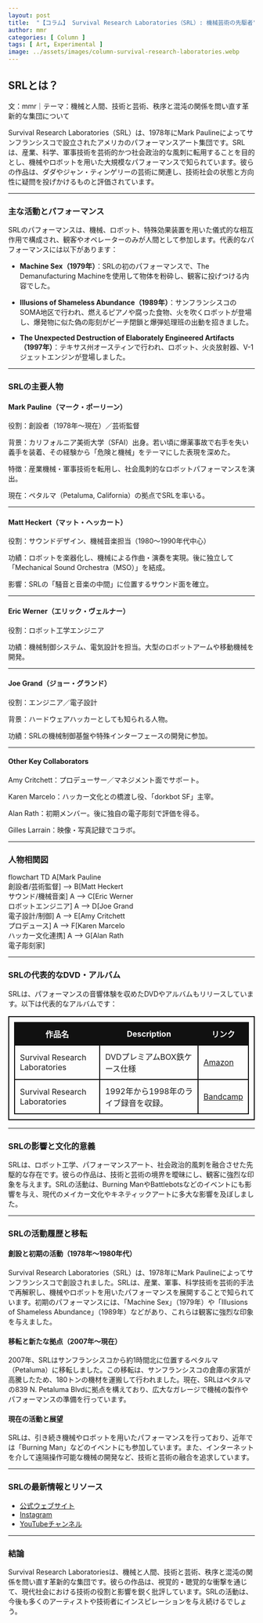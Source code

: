 ```yaml
---
layout: post
title:  "【コラム】 Survival Research Laboratories（SRL）: 機械芸術の先駆者"
author: mmr
categories: [ Column ]
tags: [ Art, Experimental ]
image: ../assets/images/column-survival-research-laboratories.webp
---
```


## SRLとは？

文：mmr｜テーマ：機械と人間、技術と芸術、秩序と混沌の関係を問い直す革新的な集団について


Survival Research Laboratories（SRL）は、1978年にMark Paulineによってサンフランシスコで設立されたアメリカのパフォーマンスアート集団です。SRLは、産業、科学、軍事技術を芸術的かつ社会政治的な風刺に転用することを目的とし、機械やロボットを用いた大規模なパフォーマンスで知られています。彼らの作品は、ダダやジャン・ティンゲリーの芸術に関連し、技術社会の状態と方向性に疑問を投げかけるものと評価されています。

---



<style type="text/css">
table, td, th {
border: 2px #111 solid;
width: auto;
padding: 10px; 
}
th {
background-color: #111;
color: #fff;
}
</style>


### 主な活動とパフォーマンス

SRLのパフォーマンスは、機械、ロボット、特殊効果装置を用いた儀式的な相互作用で構成され、観客やオペレーターのみが人間として参加します。代表的なパフォーマンスには以下があります：

- **Machine Sex（1979年）**：SRLの初のパフォーマンスで、The Demanufacturing Machineを使用して物体を粉砕し、観客に投げつける内容でした。

- **Illusions of Shameless Abundance（1989年）**：サンフランシスコのSOMA地区で行われ、燃えるピアノや腐った食物、火を吹くロボットが登場し、爆発物に似た偽の彫刻がビーチ閉鎖と爆弾処理班の出動を招きました。

- **The Unexpected Destruction of Elaborately Engineered Artifacts（1997年）**：テキサス州オースティンで行われ、ロボット、火炎放射器、V-1ジェットエンジンが登場しました。

---

### SRLの主要人物


#### Mark Pauline（マーク・ポーリーン）

役割：創設者（1978年〜現在）／芸術監督

背景：カリフォルニア美術大学（SFAI）出身。若い頃に爆薬事故で右手を失い義手を装着、その経験から「危険と機械」をテーマにした表現を深めた。

特徴：産業機械・軍事技術を転用し、社会風刺的なロボットパフォーマンスを演出。

現在：ペタルマ（Petaluma, California）の拠点でSRLを率いる。

---

#### Matt Heckert（マット・ヘッカート）

役割：サウンドデザイン、機械音楽担当（1980〜1990年代中心）

功績：ロボットを楽器化し、機械による作曲・演奏を実現。後に独立して「Mechanical Sound Orchestra（MSO）」を結成。

影響：SRLの「騒音と音楽の中間」に位置するサウンド面を確立。

---

#### Eric Werner（エリック・ヴェルナー）

役割：ロボット工学エンジニア

功績：機械制御システム、電気設計を担当。大型のロボットアームや移動機械を開発。

---

#### Joe Grand（ジョー・グランド）

役割：エンジニア／電子設計

背景：ハードウェアハッカーとしても知られる人物。

功績：SRLの機械制御基盤や特殊インターフェースの開発に参加。


---

#### Other Key Collaborators

Amy Critchett：プロデューサー／マネジメント面でサポート。

Karen Marcelo：ハッカー文化との橋渡し役、「dorkbot SF」主宰。

Alan Rath：初期メンバー。後に独自の電子彫刻で評価を得る。

Gilles Larrain：映像・写真記録でコラボ。

---

### 人物相関図

<div class="mermaid">
flowchart TD
    A[Mark Pauline<br>創設者/芸術監督] --> B[Matt Heckert<br>サウンド/機械音楽]
    A --> C[Eric Werner<br>ロボットエンジニア]
    A --> D[Joe Grand<br>電子設計/制御]
    A --> E[Amy Critchett<br>プロデュース]
    A --> F[Karen Marcelo<br>ハッカー文化連携]
    A --> G[Alan Rath<br>電子彫刻家]
</div>

---

### SRLの代表的なDVD・アルバム


SRLは、パフォーマンスの音響体験を収めたDVDやアルバムもリリースしています。以下は代表的なアルバムです：

| 作品名                          | Description        | リンク |
| ------------------------------ | ------------ | ----------- |
| Survival Research Laboratories | DVDプレミアムBOX鉄ケース仕様 | [Amazon](https://amzn.to/3KyG0o2) |
| Survival Research Laboratories | 1992年から1998年のライブ録音を収録。                   | [Bandcamp](https://markpaulineakasurvivalresearchlaboratories.bandcamp.com/album/survival-research-laboratories) |


---

### SRLの影響と文化的意義

SRLは、ロボット工学、パフォーマンスアート、社会政治的風刺を融合させた先駆的な存在です。彼らの作品は、技術と芸術の境界を曖昧にし、観客に強烈な印象を与えます。SRLの活動は、Burning ManやBattlebotsなどのイベントにも影響を与え、現代のメイカー文化やキネティックアートに多大な影響を及ぼしました。


---

### SRLの活動履歴と移転

#### 創設と初期の活動（1978年〜1980年代）

Survival Research Laboratories（SRL）は、1978年にMark Paulineによってサンフランシスコで創設されました。SRLは、産業、軍事、科学技術を芸術的手法で再解釈し、機械やロボットを用いたパフォーマンスを展開することで知られています。初期のパフォーマンスには、「Machine Sex」（1979年）や「Illusions of Shameless Abundance」（1989年）などがあり、これらは観客に強烈な印象を与えました。

#### 移転と新たな拠点（2007年〜現在）

2007年、SRLはサンフランシスコから約1時間北に位置するペタルマ（Petaluma）に移転しました。この移転は、サンフランシスコの倉庫の家賃が高騰したため、180トンの機材を運搬して行われました。現在、SRLはペタルマの839 N. Petaluma Blvdに拠点を構えており、広大なガレージで機械の製作やパフォーマンスの準備を行っています。

#### 現在の活動と展望

SRLは、引き続き機械やロボットを用いたパフォーマンスを行っており、近年では「Burning Man」などのイベントにも参加しています。また、インターネットを介して遠隔操作可能な機械の開発など、技術と芸術の融合を追求しています。


---

### SRLの最新情報とリソース

- [公式ウェブサイト](https://www.srl.org/)
- [Instagram](https://www.instagram.com/survivalresearchlabs/)
- [YouTubeチャンネル](https://www.youtube.com/user/survivalresearchlabs)


---


### 結論

Survival Research Laboratoriesは、機械と人間、技術と芸術、秩序と混沌の関係を問い直す革新的な集団です。彼らの作品は、視覚的・聴覚的な衝撃を通じて、現代社会における技術の役割と影響を鋭く批評しています。SRLの活動は、今後も多くのアーティストや技術者にインスピレーションを与え続けるでしょう。

